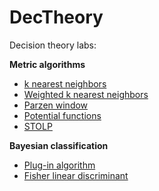 # DecTheory
Decision theory labs:  


**Metric algorithms**
- [k nearest neighbors](readme/kNN.md)
- [Weighted k nearest neighbors](readme/WkNN.md)
- [Parzen window](readme/PW.md)
- [Potential functions](readme/PF.md)
- [STOLP](readme/STOLP.md)

**Bayesian classification**
- [Plug-in algorithm](readme/PlugIn.md)
- [Fisher linear discriminant](readme/FLD.md)
